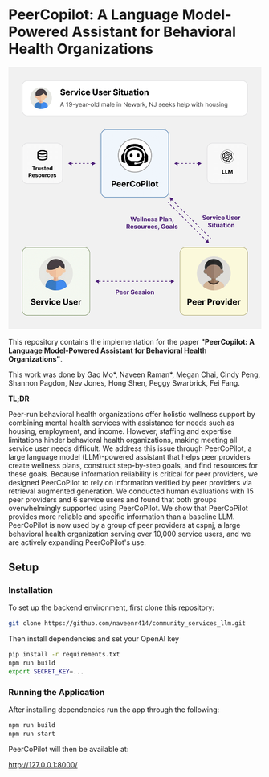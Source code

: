 # PeerCopilot: A Language Model-Powered Assistant for Behavioral Health Organizations
<p align="center">
    <img src="./img/small_pull.png" width="512">
</p>

This repository contains the implementation for the paper **"PeerCopilot: A Language Model-Powered Assistant for Behavioral Health Organizations"**.

This work was done by Gao Mo*, Naveen Raman*, Megan Chai, Cindy Peng, Shannon Pagdon, Nev Jones, Hong Shen, Peggy Swarbrick, Fei Fang.

**TL;DR**

Peer-run behavioral health organizations offer holistic wellness support by combining mental health services with assistance for needs such as housing, employment, and income. However, staffing and expertise limitations hinder behavioral health organizations, making meeting all service user needs difficult. We address this issue through PeerCoPilot, a large language model (LLM)-powered assistant that helps peer providers create wellness plans, construct step-by-step goals, and find resources for these goals. Because information reliability is critical for peer providers, we designed PeerCoPilot to rely on information verified by peer providers via retrieval augmented generation. We conducted human evaluations with 15 peer providers and 6 service users and found that both groups overwhelmingly supported using PeerCoPilot. We show that PeerCoPilot provides more reliable and specific information than a baseline LLM. PeerCoPilot is now used by a group of peer providers at cspnj, a large behavioral health organization serving over 10,000 service users, and we are actively expanding PeerCoPilot's use.  


## Setup

### Installation

To set up the backend environment, first clone this repository:

```bash
git clone https://github.com/naveenr414/community_services_llm.git
```

Then install dependencies and set your OpenAI key

```bash
pip install -r requirements.txt
npm run build
export SECRET_KEY=...
```

### Running the Application

After installing dependencies run the app through the following:

```bash
npm run build
npm run start
```
PeerCoPilot will then be available at:

http://127.0.0.1:8000/
